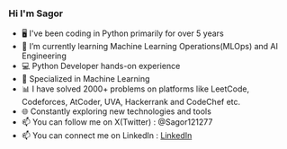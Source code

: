 ### Hi I'm Sagor

- 🖥️ I've been coding in Python primarily for over 5 years
- 🌱 I’m currently learning Machine Learning Operations(MLOps) and AI Engineering
- 💻 Python Developer hands-on experience
- 🤖 Specialized in Machine Learning
- 📊 I have solved 2000+ problems on platforms like LeetCode, Codeforces, AtCoder, UVA, Hackerrank and CodeChef etc.
- 🌐 Constantly exploring new technologies and tools
- 📫 You can follow me on X(Twitter) : @Sagor121277
- 📫 You can connect me on LinkedIn : [LinkedIn](https://www.linkedin.com/in/muhammad-sagor-45775b1b5/)

